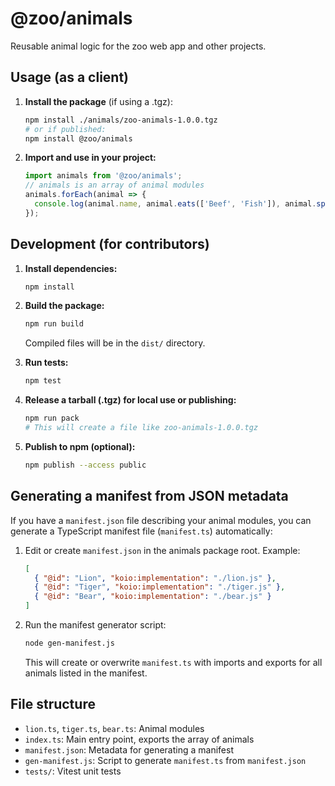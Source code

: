 # @zoo/animals

Reusable animal logic for the zoo web app and other projects.

## Usage (as a client)

1. **Install the package** (if using a .tgz):

   ```sh
   npm install ./animals/zoo-animals-1.0.0.tgz
   # or if published:
   npm install @zoo/animals
   ```

2. **Import and use in your project:**

   ```ts
   import animals from '@zoo/animals';
   // animals is an array of animal modules
   animals.forEach(animal => {
     console.log(animal.name, animal.eats(['Beef', 'Fish']), animal.spitsOut(['Lettuce']));
   });
   ```

## Development (for contributors)

1. **Install dependencies:**

   ```sh
   npm install
   ```

2. **Build the package:**

   ```sh
   npm run build
   ```

   Compiled files will be in the `dist/` directory.

3. **Run tests:**

   ```sh
   npm test
   ```

4. **Release a tarball (.tgz) for local use or publishing:**

   ```sh
   npm run pack
   # This will create a file like zoo-animals-1.0.0.tgz
   ```

5. **Publish to npm (optional):**

   ```sh
   npm publish --access public
   ```

## Generating a manifest from JSON metadata

If you have a `manifest.json` file describing your animal modules, you can generate a TypeScript manifest file (`manifest.ts`) automatically:

1. Edit or create `manifest.json` in the animals package root. Example:

   ```json
   [
     { "@id": "Lion", "koio:implementation": "./lion.js" },
     { "@id": "Tiger", "koio:implementation": "./tiger.js" },
     { "@id": "Bear", "koio:implementation": "./bear.js" }
   ]
   ```

2. Run the manifest generator script:

   ```sh
   node gen-manifest.js
   ```

   This will create or overwrite `manifest.ts` with imports and exports for all animals listed in the manifest.

## File structure

- `lion.ts`, `tiger.ts`, `bear.ts`: Animal modules
- `index.ts`: Main entry point, exports the array of animals
- `manifest.json`: Metadata for generating a manifest
- `gen-manifest.js`: Script to generate `manifest.ts` from `manifest.json`
- `tests/`: Vitest unit tests
